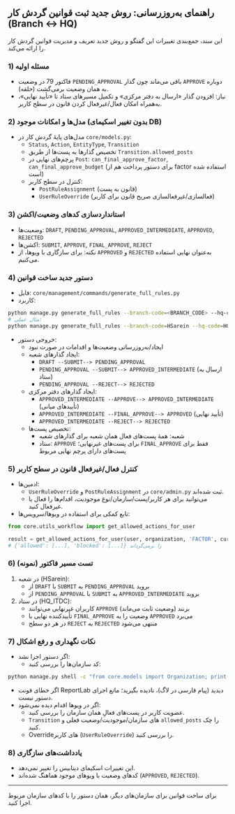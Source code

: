 ## راهنمای به‌روزرسانی: روش جدید ثبت قوانین گردش کار (Branch ↔ HQ)

این سند، جمع‌بندی تغییرات این گفتگو و روش جدید تعریف و مدیریت قوانین گردش کار را ارائه می‌کند.

### 1) مسئله اولیه
- فاکتور 79 در وضعیت `PENDING_APPROVAL` باقی می‌ماند چون گذار `APPROVE` دوباره به همان وضعیت برمی‌گشت (حلقه).
- نیاز: افزودن گذار «ارسال به دفتر مرکزی» و تکمیل مسیرهای ستاد تا «تأیید نهایی»، به‌همراه امکان فعال/غیرفعال کردن قانون در سطح کاربر.

### 2) مدل‌ها و امکانات موجود (بدون تغییر اسکیمای DB)
- مدل‌های پایهٔ گردش کار در `core/models.py`:
  - `Status`, `Action`, `EntityType`, `Transition`
  - تخصیص گذارها به پست‌ها از طریق `Transition.allowed_posts`
  - پرچم‌های نهایی در `Post`: `can_final_approve_factor`, `can_final_approve_budget` (برای دستور پرداخت هم از factor استفاده شده است)
  - کنترل در سطح کاربر:
    - `PostRuleAssignment` (قانون به پست)
    - `UserRuleOverride` (فعالسازی/غیرفعالسازی صریح قانون برای کاربر)

### 3) استانداردسازی کدهای وضعیت/اکشن
- وضعیت‌ها: `DRAFT`, `PENDING_APPROVAL`, `APPROVED_INTERMEDIATE`, `APPROVED`, `REJECTED`
- اکشن‌ها: `SUBMIT`, `APPROVE`, `FINAL_APPROVE`, `REJECT`
- نکته: برای سازگاری با ویوها، از `APPROVED` و `REJECTED` به‌عنوان نهایی استفاده می‌کنیم.

### 4) دستور جدید ساخت قوانین
- فایل: `core/management/commands/generate_full_rules.py`
- کاربرد:
```bash
python manage.py generate_full_rules --branch-code=<BRANCH_CODE> --hq-code=<HQ_CODE>
# مثال عملی:
python manage.py generate_full_rules --branch-code=HSarein --hq-code=HQ_ITDC
```
- خروجی دستور:
  - ایجاد/به‌روزرسانی وضعیت‌ها و اقدامات در صورت نبود
  - ایجاد گذارهای شعبه:
    - `DRAFT --SUBMIT--> PENDING_APPROVAL`
    - `PENDING_APPROVAL --SUBMIT--> APPROVED_INTERMEDIATE` (ارسال به ستاد)
    - `PENDING_APPROVAL --REJECT--> REJECTED`
  - ایجاد گذارهای دفتر مرکزی:
    - `APPROVED_INTERMEDIATE --APPROVE--> APPROVED_INTERMEDIATE` (تأییدهای میانی)
    - `APPROVED_INTERMEDIATE --FINAL_APPROVE--> APPROVED` (تأیید نهایی)
    - `APPROVED_INTERMEDIATE --REJECT--> REJECTED`
  - تخصیص پست‌ها:
    - شعبه: همهٔ پست‌های فعال همان شعبه برای گذارهای شعبه
    - ستاد: `APPROVE` برای پست‌های غیرنهایی؛ `FINAL_APPROVE` فقط برای پست‌های دارای پرچم نهایی مربوط

### 5) کنترل فعال/غیرفعال قانون در سطح کاربر
- ادمین‌ها:
  - `UserRuleOverride` و `PostRuleAssignment` در `core/admin.py` ثبت شده‌اند.
  - می‌توانید برای هر کاربر/پست/سازمان/نوع موجودیت، اقدام‌ها را فعال یا غیرفعال کنید.
- تابع کمکی برای استفاده در ویوها/سرویس‌ها:
```python
from core.utils_workflow import get_allowed_actions_for_user

result = get_allowed_actions_for_user(user, organization, 'FACTOR', current_status)
# {'allowed': [...], 'blocked': [...]} را برمی‌گرداند
```

### 6) تست مسیر فاکتور (نمونه)
1) در شعبه (HSarein):
   - از `DRAFT` با `SUBMIT` به `PENDING_APPROVAL` بروید
   - از `PENDING_APPROVAL` با `SUBMIT` به `APPROVED_INTERMEDIATE` بروید
2) در ستاد (HQ_ITDC):
   - کاربران غیرنهایی می‌توانند `APPROVE` بزنند (وضعیت ثابت می‌ماند)
   - تأییدکننده نهایی با `FINAL_APPROVE` وضعیت را به `APPROVED` می‌برد
   - در هر دو سطح `REJECT` به `REJECTED` منتهی می‌شود

### 7) نکات نگهداری و رفع اشکال
- اگر دستور اجرا نشد:
  - کد سازمان‌ها را بررسی کنید:
```bash
python manage.py shell -c "from core.models import Organization; print(list(Organization.objects.values_list('code', flat=True)))"
```
  - اگر خطای فونت ReportLab دیدید (پیام فارسی در لاگ)، نادیده بگیرید؛ مانع اجرای دستور نیست.
- اگر در ویوها اقدام دیده نمی‌شود:
  - عضویت کاربر در پست‌های فعالِ همان سازمان را بررسی کنید.
  - `Transition` های سازمان/موجودیت/وضعیت فعلی و `allowed_posts` را چک کنید.
  - Overrideهای کاربر (`UserRuleOverride`) را بررسی کنید.

### 8) یادداشت‌های سازگاری
- این تغییرات اسکیمای دیتابیس را تغییر نمی‌دهد.
- کدهای وضعیت با ویوهای موجود هماهنگ شده‌اند (`APPROVED`, `REJECTED`).

---
برای ساخت قوانین برای سازمان‌های دیگر، همان دستور را با کدهای سازمان مربوط اجرا کنید.
